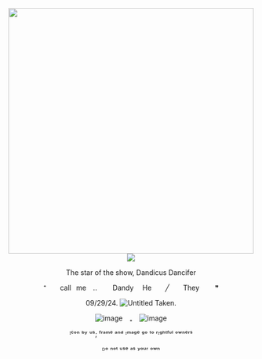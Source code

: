 <div align=center>
<img src="https://github.com/user-attachments/assets/e47b8c0c-d7e5-462b-b8fc-6e59197848cb" width="500" height="500" />
<div> 
<div align=center>
  <img src="https://64.media.tumblr.com/cc98afb7b30f467b64c6539b49ec7395/503eaab48f57a725-d7/s250x400/ce3901c8f12e7e3efcc8be12e053594fe84a67d0.gifv"/>

<div> 

The star of the show, Dandicus Dancifer
  
  ⁺  call⠀me ..   Dandy 
     He  ╱  They   ❞


09/29/24. <img src="https://pixels.crd.co/assets/images/gallery06/85872082.gif" alt="Untitled"/> Taken.

![image](https://github.com/user-attachments/assets/8b512fbb-d959-4e9d-9ea8-3e91f828e498) ₊ ![image](https://github.com/user-attachments/assets/3b821260-6ce4-4b7f-870b-5c2df1a2896f)


ᴵᶜᵒⁿ ᵇʸ ᵘˢ; ᶠʳᵃᵐᵉ ᵃⁿᵈ ᶦᵐᵃᵍᵉ ᵍᵒ ᵗᵒ ʳᶦᵍʰᵗᶠᵘˡ ᵒʷⁿᵉʳˢ
<div align=center>
ᴰᵒ ⁿᵒᵗ ᵘˢᵉ ᵃˢ ʸᵒᵘʳ ᵒʷⁿ
